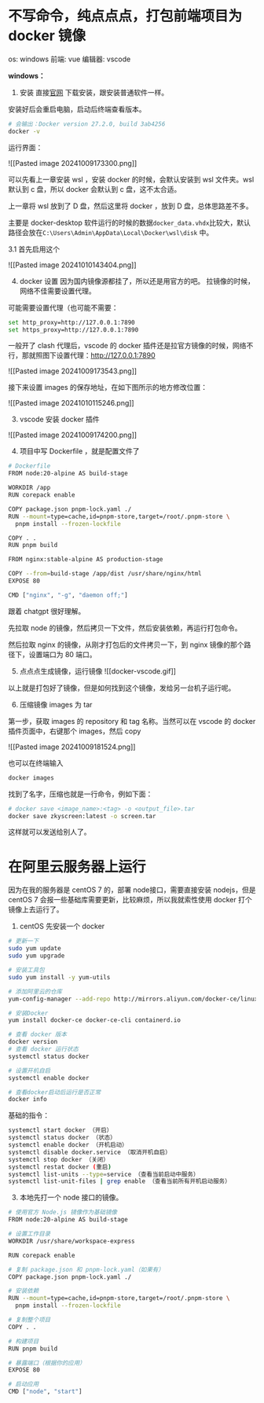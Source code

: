
# 不写命令，纯点点点，打包前端项目为 docker 镜像

os: windows
前端: vue
编辑器: vscode

**windows：**
1. 安装
直接[官网](https://www.docker.com/) 下载安装，跟安装普通软件一样。

安装好后会重启电脑，启动后终端查看版本。

```bash
# 会输出：Docker version 27.2.0, build 3ab4256
docker -v
```

运行界面：

![[Pasted image 20241009173300.png]]

可以先看上一章安装 wsl ，安装 docker 的时候，会默认安装到 wsl 文件夹。wsl 默认到 c 盘，所以 docker 会默认到 c 盘，这不太合适。

上一章将 wsl 放到了 D 盘，然后这里将 docker ，放到 D 盘，总体思路差不多。

主要是 docker-desktop 软件运行的时候的数据`docker_data.vhdx`比较大，默认路径会放在`C:\Users\Admin\AppData\Local\Docker\wsl\disk` 中。

3.1 首先启用这个

![[Pasted image 20241010143404.png]]



4. docker 设置
因为国内镜像源都挂了，所以还是用官方的吧。
拉镜像的时候，网络不佳需要设置代理。

可能需要设置代理（也可能不需要：

```bash
set http_proxy=http://127.0.0.1:7890 
set https_proxy=http://127.0.0.1:7890
```

一般开了 clash 代理后，vscode 的 docker 插件还是拉官方镜像的时候，网络不行，那就照图下设置代理：http://127.0.0.1:7890

![[Pasted image 20241009173543.png]]

接下来设置 images 的保存地址，在如下图所示的地方修改位置：

![[Pasted image 20241010115246.png]]


3. vscode 安装 docker 插件

![[Pasted image 20241009174200.png]]

4.  项目中写 Dockerfile ，就是配置文件了

```bash
# Dockerfile
FROM node:20-alpine AS build-stage

WORKDIR /app
RUN corepack enable

COPY package.json pnpm-lock.yaml ./
RUN --mount=type=cache,id=pnpm-store,target=/root/.pnpm-store \
  pnpm install --frozen-lockfile

COPY . .
RUN pnpm build

FROM nginx:stable-alpine AS production-stage

COPY --from=build-stage /app/dist /usr/share/nginx/html
EXPOSE 80

CMD ["nginx", "-g", "daemon off;"]
```

跟着 chatgpt 很好理解。

先拉取 node 的镜像，然后拷贝一下文件，然后安装依赖，再运行打包命令。

然后拉取 nginx 的镜像，从刚才打包后的文件拷贝一下，到 nginx 镜像的那个路径下，设置端口为 80 端口。

5. 点点点生成镜像，运行镜像
![[docker-vscode.gif]]

以上就是打包好了镜像，但是如何找到这个镜像，发给另一台机子运行呢。

6. 压缩镜像 images 为  tar

第一步，获取 images 的 repository 和 tag 名称。当然可以在 vscode 的 docker 插件页面中，右键那个 images，然后 copy

![[Pasted image 20241009181524.png]]

也可以在终端输入

```bash
docker images
```

找到了名字，压缩也就是一行命令，例如下面：

```bash
# docker save <image_name>:<tag> -o <output_file>.tar
docker save zkyscreen:latest -o screen.tar
```

这样就可以发送给别人了。

# 在阿里云服务器上运行

因为在我的服务器是 centOS 7 的，部署 node接口，需要直接安装 nodejs，但是 centOS 7 会报一些基础库需要更新，比较麻烦，所以我就索性使用 docker 打个镜像上去运行了。

1. centOS 先安装一个 docker

```bash
# 更新一下
sudo yum update
sudo yum upgrade

# 安装工具包
sudo yum install -y yum-utils

# 添加阿里云的仓库
yum-config-manager --add-repo http://mirrors.aliyun.com/docker-ce/linux/centos/docker-ce.repo

# 安装Docker
yum install docker-ce docker-ce-cli containerd.io

# 查看 docker 版本
docker version
# 查看 docker 运行状态
systemctl status docker

# 设置开机自启
systemctl enable docker

# 查看docker启动后运行是否正常
docker info
```


基础的指令：

```bash
systemctl start docker （开启）  
systemctl status docker （状态）  
systemctl enable docker （开机启动）  
systemctl disable docker.service （取消开机自启）
systemctl stop docker （关闭）  
systemctl restat docker (重启)
systemctl list-units --type=service （查看当前启动中服务）
systemctl list-unit-files | grep enable （查看当前所有开机启动服务）
```

3. 本地先打一个 node 接口的镜像。

```bash
# 使用官方 Node.js 镜像作为基础镜像
FROM node:20-alpine AS build-stage

# 设置工作目录
WORKDIR /usr/share/workspace-express

RUN corepack enable

# 复制 package.json 和 pnpm-lock.yaml（如果有）
COPY package.json pnpm-lock.yaml ./

# 安装依赖
RUN --mount=type=cache,id=pnpm-store,target=/root/.pnpm-store \
  pnpm install --frozen-lockfile

# 复制整个项目
COPY . .

# 构建项目
RUN pnpm build

# 暴露端口（根据你的应用）
EXPOSE 80

# 启动应用
CMD ["node", "start"]
```